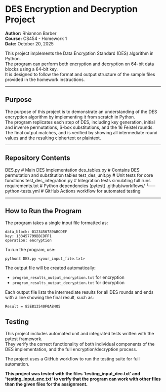 # DES Encryption and Decryption Project

**Author:** Rhiannon Barber  
**Course:** CS454 - Homework 1  
**Date:** October 20, 2025  

This project implements the Data Encryption Standard (DES) algorithm in Python.  
The program can perform both encryption and decryption on 64-bit data blocks using a 64-bit key.  
It is designed to follow the format and output structure of the sample files provided in the homework instructions.

---

## Purpose

The purpose of this project is to demonstrate an understanding of the DES encryption algorithm by implementing it from scratch in Python.  
The program replicates each step of DES, including key generation, initial and inverse permutations, S-box substitutions, and the 16 Feistel rounds.  
The final output matches, and is verified by showing all intermediate round values and the resulting ciphertext or plaintext.

---

## Repository Contents
DES.py # Main DES implementation
des_tables.py # Contains DES permutation and substitution tables
test_des_unit.py # Unit tests for core functions
test_des_integration.py # Integration tests simulating full runs
requirements.txt # Python dependencies (pytest)
.github/workflows/
└── python-tests.yml # GitHub Actions workflow for automated testing

---

## How to Run the Program
The program takes a single input file formatted as:

```
data_block: 0123456789ABCDEF
key: 133457799BBCDFF1
operation: encryption
```

To run the program, use:

```
python3 DES.py <your_input_file.txt>
```

The output file will be created automatically:
- `program_results_output_encryption.txt` for encryption
- `program_results_output_decryption.txt` for decryption

Each output file lists the intermediate results for all DES rounds and ends with a line showing the final result, such as:
```
Result = 85E813540F0AB405
```
## Testing

This project includes automated unit and integrated tests written with the pytest framework.  
They verify the correct functionality of both individual components of the DES implementation, and the full encryption/decryption process.

The project uses a GitHub workflow to run the testing suite for full automation. 

**This project was tested with the files 'testing_input_dec.txt' and 'testing_input_enc.txt' to verify that the program can work with other files than the given files for the assignment.** 

